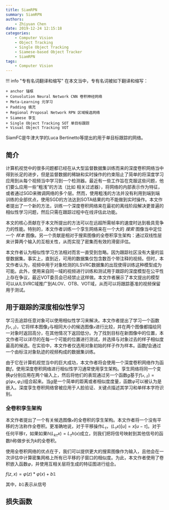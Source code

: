 ```yaml
---
title: SiamRPN
summary: SiamRPN
authors:
    - Zhiyuan Chen
date: 2019-12-24 12:15:18
categories: 
    - Computer Vision
    - Object Tracking
    - Single Object Tracking
    - Siamese-based Object Tracker
    - SiamRPN
tags:
    - Computer Vision
---
```


!!! info "专有名词翻译和缩写"
    在本文当中，专有名词被如下翻译和缩写：

    + anchor 锚框
    + Convolution Neural Network CNN 卷积神经网络
    + Meta-Learning 元学习
    + Padding 填充
    + Regional Proposal Network RPN 区域候选网络
    + Siamese 孪生
    + Single Object Tracking SOT 单目标跟踪
    + Visual Object Tracking VOT

SiamFC是牛津大学的Luca Bertinetto等提出的用于单目标跟踪的网络。

## 简介

计算机视觉中的很多问题都已经在从大型监督数据集训练而来的深度卷积网络当中得到长足的进步，但是监督数据的稀缺和实时操作的约束阻止了简单的将深度学习应用到从每个视频当中学习到一个检测器。最近有一些工作旨在克服这些问题，他们要么应用一些“粗浅”的方法（比如 相关过滤器），将网络的内部表示作为特征，或者通过SGD来微调网络的多个层。然而，使用粗浅的方法并没有利用到端到端训练的全部优点，使用SGD的方法达到SOTA结果的均不能做到实时操作。本文作者提出了一个新的方法，训练一个深度卷积网络来在最初的离线阶段解决更普遍的相似性学习问题，然后只需在跟踪过程中在线评估此功能。

本文的核心贡献在于本文所提出的方法可以在远超所需帧率的速度时达到极具竞争力的性能。特别的，本文作者训练一个孪生网络来在一个大的 *搜索* 图像当中定位一个 *样本* 图像。另一个贡献是相对于搜索图像的全卷积孪生架构：通过双线性层来计算两个输入的互相关性，从而实现了密集而有效的滑窗评估。

本文作者认为相似性学习方法相对而言一直受到忽略。因为跟踪社区没有大量的监督数据集。事实上，直到近，可用的数据集仅包含数百个带注释的视频。但时，本文作者认为，视频中用于对象检测的ILSVRC数据集的出现使得训练这种模型成为可能。此外，使用来自同一域的视频进行训练和测试用于跟踪的深度模型在公平性上存在争议，最近VOT委员会已经禁止这样做。本文作者展示了本文提出的模型可以从ILSVRC域推广到ALOV、OTB、VOT域，从而可以将跟踪基准的视频保留用于测试。

## 用于跟踪的深度相似性学习

学习去追踪任意对象可以使用相似性学习来解决。本文作者提出了学习一个函数$f(\mathcal{x}, \mathcal{z})$，它将样本图像$\mathcal{z}$与相同大小的候选图像$\mathcal{x}$进行比较，并在两个图像都描绘同一对象时返回高分，在其他情况下返回低分。为了找到目标在新图像中的位置，本文作者可以详尽的在每一个可能的位置进行测试，并选择与对象过去的样子相似度最高的候选。在实验中，本文作者仅选用对象初始的样子作为样本。函数$f$会通过一个由标注对象轨迹的视频构成的数据集训练。

由于它在计算机视觉当中的巨大成功，本文作者将会使用一个深度卷积网络作为函数$f$。使用深度卷积网络进行相似性学习通常使用孪生架构。孪生网络将同一个变换$\varphi$分别应用在两个输入上，然后将他们的表现通过另一个函数$g$基于$f(\mathcal{x},\mathcal{z}) = g(\varphi\mathcal{x}, \varphi\mathcal{z})$组合起来。当$g$是一个简单的距离或者相似度度量，函数$\varphi$可以被认为是嵌入。深度孪生卷积网络曾被应用于人脸验证、关键点描述其学习和单样本字符识别。

### 全卷积孪生架构

本文作者提出了一个有关候选图像$\mathcal{x}$的全卷积的孪生架构。本文作者将一个没有平移的方法称作全卷积。更准确地说，对于平移操作$L_\tau$，$(L_{\tau} x)[u]=x[u - \tau]$。对于任何平移$\tau$，如果如果$h(L_{k\tau}x)=L_{\tau}h(x)$成立，则我们把将信号映射到其他信号的函数$h$称做步长为$k$的全卷积。

使用全卷积网络的优点在于，我们可以提供更大的搜索图像作为输入，且他会在一次评估中计算密集网格上所有已平移的子窗口的相似度。为此，本文作者使用了卷积嵌入函数$\varphi$，并使用互相关层将生成的特征图进行组合。

$f(z, x) = \varphi(z) * \varphi(x) + b\mathbb{1}$

其中，$b\mathbb{1}$表示从信号

## 损失函数


